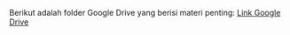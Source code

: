 Berikut adalah folder Google Drive yang berisi materi penting: [Link Google Drive](https://drive.google.com/drive/folders/1bZxFcQYIrF0VHppL2zsuy5jG6SgF3oe-?usp=sharing)
